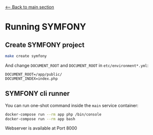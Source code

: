 [<-- Back to main section](../README.md)

# Running SYMFONY

## Create SYMFONY project

```bash
make create symfony
```

And change `DOCUMENT_ROOT` and `DOCUMENT_ROOT` in `etc/environment*.yml`:

    DOCUMENT_ROOT=/app/public/
    DOCUMENT_INDEX=index.php

## SYMFONY cli runner

You can run one-shot command inside the `main` service container:

```bash
docker-compose run --rm app php /bin/console
docker-compose run --rm app bash
```

Webserver is available at Port 8000
